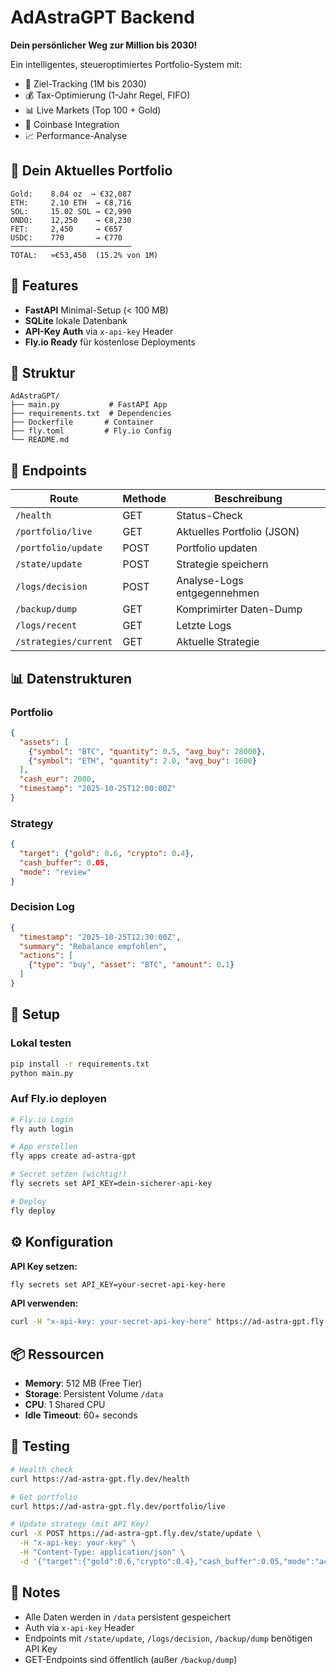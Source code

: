 # AdAstraGPT Backend

**Dein persönlicher Weg zur Million bis 2030!**

Ein intelligentes, steueroptimiertes Portfolio-System mit:
- 🎯 Ziel-Tracking (1M bis 2030)
- 💰 Tax-Optimierung (1-Jahr Regel, FIFO)
- 📊 Live Markets (Top 100 + Gold)
- 🔄 Coinbase Integration
- 📈 Performance-Analyse

## 🚀 Dein Aktuelles Portfolio

```
Gold:    8.04 oz  → €32,087
ETH:     2.10 ETH  → €8,716
SOL:     15.02 SOL → €2,990
ONDO:    12,250    → €8,230
FET:     2,450     → €657
USDC:    770       → €770
───────────────────────────
TOTAL:   ≈€53,450  (15.2% von 1M)
```

## 🚀 Features

- **FastAPI** Minimal-Setup (< 100 MB)
- **SQLite** lokale Datenbank
- **API-Key Auth** via `x-api-key` Header
- **Fly.io Ready** für kostenlose Deployments

## 📁 Struktur

```
AdAstraGPT/
├── main.py           # FastAPI App
├── requirements.txt  # Dependencies
├── Dockerfile       # Container
├── fly.toml         # Fly.io Config
└── README.md
```

## 🧩 Endpoints

| Route               | Methode | Beschreibung                    |
| ------------------- | ------- | ------------------------------- |
| `/health`           | GET     | Status-Check                     |
| `/portfolio/live`   | GET     | Aktuelles Portfolio (JSON)      |
| `/portfolio/update` | POST    | Portfolio updaten                |
| `/state/update`     | POST    | Strategie speichern              |
| `/logs/decision`    | POST    | Analyse-Logs entgegennehmen      |
| `/backup/dump`      | GET     | Komprimirter Daten-Dump          |
| `/logs/recent`      | GET     | Letzte Logs                      |
| `/strategies/current` | GET  | Aktuelle Strategie               |

## 📊 Datenstrukturen

### Portfolio
```json
{
  "assets": [
    {"symbol": "BTC", "quantity": 0.5, "avg_buy": 28000},
    {"symbol": "ETH", "quantity": 2.0, "avg_buy": 1600}
  ],
  "cash_eur": 2000,
  "timestamp": "2025-10-25T12:00:00Z"
}
```

### Strategy
```json
{
  "target": {"gold": 0.6, "crypto": 0.4},
  "cash_buffer": 0.05,
  "mode": "review"
}
```

### Decision Log
```json
{
  "timestamp": "2025-10-25T12:30:00Z",
  "summary": "Rebalance empfohlen",
  "actions": [
    {"type": "buy", "asset": "BTC", "amount": 0.1}
  ]
}
```

## 🔐 Setup

### Lokal testen

```bash
pip install -r requirements.txt
python main.py
```

### Auf Fly.io deployen

```bash
# Fly.io Login
fly auth login

# App erstellen
fly apps create ad-astra-gpt

# Secret setzen (wichtig!)
fly secrets set API_KEY=dein-sicherer-api-key

# Deploy
fly deploy
```

## ⚙️ Konfiguration

**API Key setzen:**
```bash
fly secrets set API_KEY=your-secret-api-key-here
```

**API verwenden:**
```bash
curl -H "x-api-key: your-secret-api-key-here" https://ad-astra-gpt.fly.dev/portfolio/live
```

## 📦 Ressourcen

- **Memory**: 512 MB (Free Tier)
- **Storage**: Persistent Volume `/data`
- **CPU**: 1 Shared CPU
- **Idle Timeout**: 60+ seconds

## 🧪 Testing

```bash
# Health check
curl https://ad-astra-gpt.fly.dev/health

# Get portfolio
curl https://ad-astra-gpt.fly.dev/portfolio/live

# Update strategy (mit API Key)
curl -X POST https://ad-astra-gpt.fly.dev/state/update \
  -H "x-api-key: your-key" \
  -H "Content-Type: application/json" \
  -d '{"target":{"gold":0.6,"crypto":0.4},"cash_buffer":0.05,"mode":"active"}'
```

## 📝 Notes

- Alle Daten werden in `/data` persistent gespeichert
- Auth via `x-api-key` Header
- Endpoints mit `/state/update`, `/logs/decision`, `/backup/dump` benötigen API Key
- GET-Endpoints sind öffentlich (außer `/backup/dump`)
